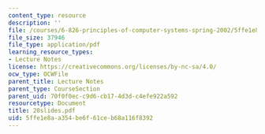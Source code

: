 ```yaml
---
content_type: resource
description: ''
file: /courses/6-826-principles-of-computer-systems-spring-2002/5ffe1e8aa354be6f61ceb68a116f8392_20slides.pdf
file_size: 37946
file_type: application/pdf
learning_resource_types:
- Lecture Notes
license: https://creativecommons.org/licenses/by-nc-sa/4.0/
ocw_type: OCWFile
parent_title: Lecture Notes
parent_type: CourseSection
parent_uid: 70f0f0ec-c9d6-cb17-4d3d-c4efe922a592
resourcetype: Document
title: 20slides.pdf
uid: 5ffe1e8a-a354-be6f-61ce-b68a116f8392
---
```

